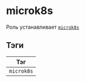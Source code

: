 # microk8s

Роль устанавливает [`microk8s`](https://microk8s.io/)

## Тэги

| Тэг           |
| ------------- |
| `microk8s` |
